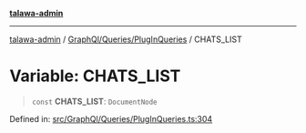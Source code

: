 [**talawa-admin**](../../../../README.md)

***

[talawa-admin](../../../../README.md) / [GraphQl/Queries/PlugInQueries](../README.md) / CHATS\_LIST

# Variable: CHATS\_LIST

> `const` **CHATS\_LIST**: `DocumentNode`

Defined in: [src/GraphQl/Queries/PlugInQueries.ts:304](https://github.com/gautam-divyanshu/talawa-admin/blob/334f0f7773e45df65600a1da08d00c41806347e4/src/GraphQl/Queries/PlugInQueries.ts#L304)
